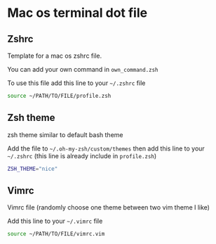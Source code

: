 # Mac os terminal dot file

## Zshrc 

Template for a mac os zshrc file. 

You can add your own command in `own_command.zsh`

To use this file add this line to your  `~/.zshrc` file
```bash 
source ~/PATH/TO/FILE/profile.zsh
```

## Zsh theme

zsh theme similar to default bash theme

Add the file to `~/.oh-my-zsh/custom/themes` then add this line to your `~/.zshrc` (this line is already include in `profile.zsh`)

```bash 
ZSH_THEME="nice"
```

## Vimrc 

Vimrc file (randomly choose one theme between two vim theme I like)

Add this line to your  `~/.vimrc` file

```bash 
source ~/PATH/TO/FILE/vimrc.vim
```


